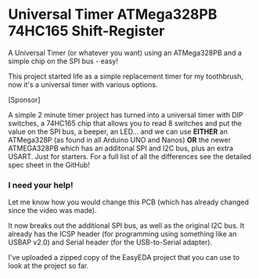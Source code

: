 # Universal Timer ATMega328PB 74HC165 Shift-Register
A Universal Timer (or whatever you want) using an ATMega328PB and a simple chip on the SPI bus - easy!

This project started life as a simple replacement timer for my toothbrush, now it's a universal timer with various options.

[Sponsor]

A simple 2 minute timer project has turned into a universal timer with DIP switches, a 74HC165 chip that allows you to read 8 switches and put the value on the SPI bus, a beeper, an LED... and we can use **EITHER** an ATMega328P (as found in all Arduino UNO and Nanos) **OR** the newer ATMEGA328PB which has an additonal SPI and I2C bus, plus an extra USART. Just for starters. For a full list of all the differences see the detailed spec sheet in the GitHub!

### I need your help!
Let me know how you would change this PCB (which has already changed since the video was made).

It now breaks out the additional SPI bus, as well as the original I2C bus. It already has the ICSP header (for programming using something like an USBAP v2.0) and Serial header (for the USB-to-Serial adapter).

I've uploaded a zipped copy of the EasyEDA project that you can use to look at the project so far.

